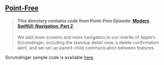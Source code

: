 ## [Point-Free](https://www.pointfree.co)

> #### This directory contains code from Point-Free Episode: [Modern SwiftUI: Navigation, Part 2](https://www.pointfree.co/episodes/ep216-modern-swiftui-navigation-part-2)
>
> We add more screens and more navigation to our rewrite of Apple’s Scrumdinger, including the standup detail view, a delete confirmation alert, and we set up parent-child communication between features.

Scrumdinger sample code is available [here](https://developer.apple.com/tutorials/app-dev-training/getting-started-with-scrumdinger#Time-to-begin).
